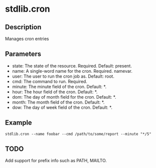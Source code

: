 # stdlib.cron

## Description

Manages cron entries

## Parameters

* state: The state of the resource. Required. Default: present.
* name: A single-word name for the cron. Required. namevar.
* user: The user to run the cron job as. Default: root.
* cmd: The command to run. Required.
* minute: The minute field of the cron. Default: *.
* hour: The hour field of the cron. Default: *.
* dom: The day of month field for the cron. Default: *.
* month: The month field of the cron. Default: *.
* dow: The day of week field of the cron. Default: *.

## Example

```shell
stdlib.cron --name foobar --cmd /path/to/some/report --minute "*/5"
```

## TODO

Add support for prefix info such as PATH, MAILTO.

